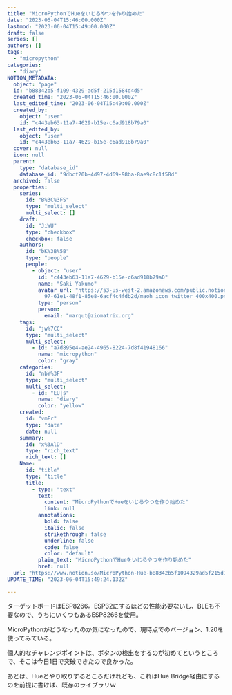```yaml
---
title: "MicroPythonでHueをいじるやつを作り始めた"
date: "2023-06-04T15:46:00.000Z"
lastmod: "2023-06-04T15:49:00.000Z"
draft: false
series: []
authors: []
tags:
  - "micropython"
categories:
  - "diary"
NOTION_METADATA:
  object: "page"
  id: "b88342b5-f109-4329-ad5f-215d1584d4d5"
  created_time: "2023-06-04T15:46:00.000Z"
  last_edited_time: "2023-06-04T15:49:00.000Z"
  created_by:
    object: "user"
    id: "c443eb63-11a7-4629-b15e-c6ad918b79a0"
  last_edited_by:
    object: "user"
    id: "c443eb63-11a7-4629-b15e-c6ad918b79a0"
  cover: null
  icon: null
  parent:
    type: "database_id"
    database_id: "9dbcf20b-4d97-4d69-98ba-8ae9c8c1f58d"
  archived: false
  properties:
    series:
      id: "B%3C%3FS"
      type: "multi_select"
      multi_select: []
    draft:
      id: "JiWU"
      type: "checkbox"
      checkbox: false
    authors:
      id: "bK%3B%5B"
      type: "people"
      people:
        - object: "user"
          id: "c443eb63-11a7-4629-b15e-c6ad918b79a0"
          name: "Saki Yakumo"
          avatar_url: "https://s3-us-west-2.amazonaws.com/public.notion-static.com/3ad1c4\
            97-61e1-48f1-85e8-6acf4c4fdb2d/maoh_icon_twitter_400x400.png"
          type: "person"
          person:
            email: "marqut@ziomatrix.org"
    tags:
      id: "jw%7CC"
      type: "multi_select"
      multi_select:
        - id: "a7d895e4-ae24-4965-8224-7d8f41948166"
          name: "micropython"
          color: "gray"
    categories:
      id: "nbY%3F"
      type: "multi_select"
      multi_select:
        - id: "EU|s"
          name: "diary"
          color: "yellow"
    created:
      id: "vmFr"
      type: "date"
      date: null
    summary:
      id: "x%3AlD"
      type: "rich_text"
      rich_text: []
    Name:
      id: "title"
      type: "title"
      title:
        - type: "text"
          text:
            content: "MicroPythonでHueをいじるやつを作り始めた"
            link: null
          annotations:
            bold: false
            italic: false
            strikethrough: false
            underline: false
            code: false
            color: "default"
          plain_text: "MicroPythonでHueをいじるやつを作り始めた"
          href: null
  url: "https://www.notion.so/MicroPython-Hue-b88342b5f1094329ad5f215d1584d4d5"
UPDATE_TIME: "2023-06-04T15:49:24.132Z"

---
```

<link rel="stylesheet" href="https://cdn.jsdelivr.net/npm/katex@0.16.2/dist/katex.min.css" integrity="sha384-bYdxxUwYipFNohQlHt0bjN/LCpueqWz13HufFEV1SUatKs1cm4L6fFgCi1jT643X" crossorigin="anonymous">


ターゲットボードはESP8266。ESP32にするほどの性能必要ないし、BLEも不要なので、うちにいくつもあるESP8266を使用。


MicroPythonがどうなったのか気になったので、現時点でのバージョン、1.20を使ってみている。


個人的なチャレンジポイントは、ボタンの検出をするのが初めてというところで、そこは今日1日で突破できたので良かった。


あとは、Hueとやり取りするところだけれども、これはHue Bridge経由にするのを前提に書けば、既存のライブラリｗ

